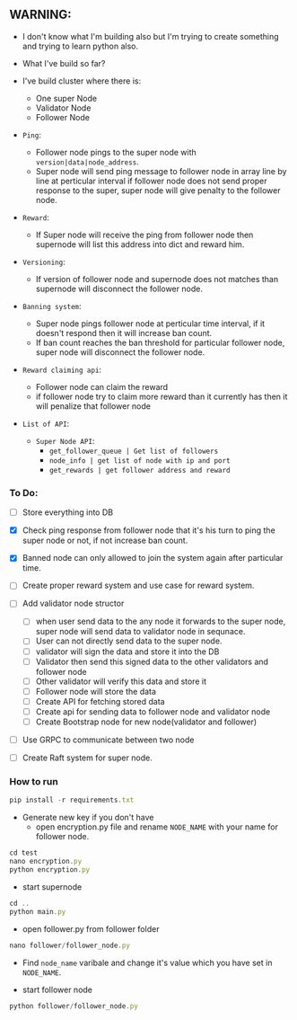 ## WARNING:


- I don't know what I'm building also but I'm trying to create something and trying to learn python also.

- What I've build so far?

- I've build cluster where there is:
    - One super Node
    - Validator Node
    - Follower Node

- `Ping`:
    - Follower node pings to the super node with `version|data|node_address`.
    - Super node will send ping message to follower node in array line by line at perticular interval if follower node does not send proper response to the super, super node will give penalty to the follower node.

- `Reward`:
    - If Super node will receive the ping from follower node then supernode will list this address into dict and reward him.

- `Versioning`:
    - If version of follower node and supernode does not matches than supernode will disconnect the follower node.

- `Banning system`:
    - Super node pings follower node at perticular time interval, if it doesn't respond then it will increase ban count.
    - If ban count reaches the ban threshold for particular follower node, super node will disconnect the follower node.

- `Reward claiming api`:
    - Follower node can claim the reward
    - if follower node try to claim more reward than it currently has then it will penalize that follower node

- `List of API`:
    - `Super Node API`:
        - `get_follower_queue | Get list of followers` 
        - `node_info | get list of node with ip and port`
        - `get_rewards | get follower address and reward`


### To Do:
- [ ] Store everything into DB
- [X] Check ping response from follower node that it's his turn to ping the super node or not, if not increase ban count.
- [X] Banned node can only allowed to join the system again after particular time.
- [ ] Create proper reward system and use case for reward system.
- [ ] Add validator node structor
    - [ ] when user send data to the any node it forwards to the super node, super node will send data to validator node in sequnace.
    - [ ] User can not directly send data to the super node.
    - [ ] validator will sign the data and store it into the DB
    - [ ] Validator then send this signed data to the other validators and follower node
    - [ ] Other validator will verify this data and store it
    - [ ] Follower node will store the data
    - [ ] Create API for fetching stored data
    - [ ] Create api for sending data to follower node and validator node
    - [ ] Create Bootstrap node for new node(validator and follower)
- [ ] Use GRPC to communicate between two node
- [ ] Create Raft system for super node.



### How to run
```javascript
pip install -r requirements.txt
```

- Generate new key if you don't have
    - open encryption.py file and rename `NODE_NAME` with your name for follower node.
```javascript
cd test
nano encryption.py
python encryption.py
```

- start supernode
```javascript
cd ..
python main.py
```

- open follower.py from follower folder
```javascript
nano follower/follower_node.py
```
- Find `node_name` varibale and change it's value which you have set in `NODE_NAME`.

- start follower node
```javascript
python follower/follower_node.py
```